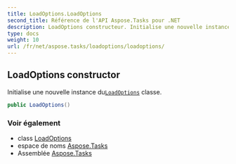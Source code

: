 ```yaml
---
title: LoadOptions.LoadOptions
second_title: Référence de l'API Aspose.Tasks pour .NET
description: LoadOptions constructeur. Initialise une nouvelle instance duLoadOptions classe.
type: docs
weight: 10
url: /fr/net/aspose.tasks/loadoptions/loadoptions/
---
```

## LoadOptions constructor

Initialise une nouvelle instance du[`LoadOptions`](../) classe.

```csharp
public LoadOptions()
```

### Voir également

* class [LoadOptions](../)
* espace de noms [Aspose.Tasks](../../loadoptions/)
* Assemblée [Aspose.Tasks](../../../)


